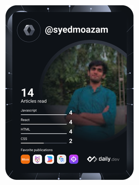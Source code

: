 <!-- ### Hi there 👋 -->
<a href="https://app.daily.dev/syedmoazam"><img src="https://github.com/syedmoazam/syedmoazam/blob/master/devcard.svg" width="400" alt="Syed Moazam's Dev Card"/></a>

<!--
**syedmoazam/syedmoazam** is a ✨ _special_ ✨ repository because its `README.md` (this file) appears on your GitHub profile.

Here are some ideas to get you started:

- 🔭 I’m currently working on ReactJS
- 🌱 I’m currently learning ...
- 👯 I’m looking to collaborate on ...
- 🤔 I’m looking for help with ...
- 💬 Ask me about React, TypeScript, NodeJS, MongoDB
- 📫 How to reach me: ...
- 😄 Pronouns: ...
- ⚡ Fun fact: ...
-->
